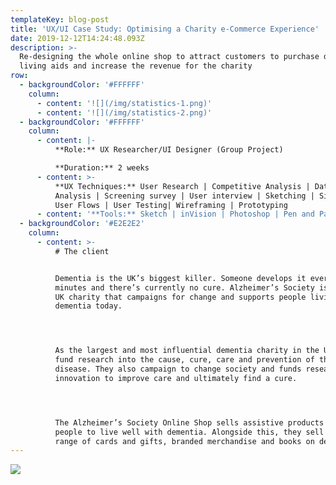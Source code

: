 ```yaml
---
templateKey: blog-post
title: 'UX/UI Case Study: Optimising a Charity e-Commerce Experience'
date: 2019-12-12T14:24:48.093Z
description: >-
  Re-designing the whole online shop to attract customers to purchase daily
  living aids and increase the revenue for the charity
row:
  - backgroundColor: '#FFFFFF'
    column:
      - content: '![](/img/statistics-1.png)'
      - content: '![](/img/statistics-2.png)'
  - backgroundColor: '#FFFFFF'
    column:
      - content: |-
          **Role:** UX Researcher/UI Designer (Group Project)

          **Duration:** 2 weeks
      - content: >-
          **UX Techniques:** User Research | Competitive Analysis | Data
          Analysis | Screening survey | User interview | Sketching | Sitemaps |
          User Flows | User Testing| Wireframing | Prototyping
      - content: '**Tools:** Sketch | inVision | Photoshop | Pen and Paper'
  - backgroundColor: '#E2E2E2'
    column:
      - content: >-
          # The client


          Dementia is the UK’s biggest killer. Someone develops it every three
          minutes and there’s currently no cure. Alzheimer’s Society is the only
          UK charity that campaigns for change and supports people living with
          dementia today.




          As the largest and most influential dementia charity in the UK, they
          fund research into the cause, cure, care and prevention of the
          disease. They also campaign to change society and funds research and
          innovation to improve care and ultimately find a cure.




          The Alzheimer’s Society Online Shop sells assistive products to help
          people to live well with dementia. Alongside this, they sell a wide
          range of cards and gifts, branded merchandise and books on dementia.
---
```

![](/img/home.png)
